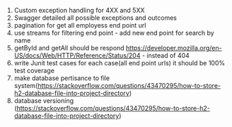 1. Custom exception handling for 4XX and 5XX
2. Swagger detailed all possible exceptions and outcomes
3. pagination for get all employess end point url
4. use streams for filtering end point - add new end point for search by name
5. getById and getAll should be respond https://developer.mozilla.org/en-US/docs/Web/HTTP/Reference/Status/204 - instead of 404
6. write Junit test cases for each case(all end point urls) it should be 100% test coverage
7. make database pertisance to file system(https://stackoverflow.com/questions/43470295/how-to-store-h2-database-file-into-project-directory)
8. database versioning (https://stackoverflow.com/questions/43470295/how-to-store-h2-database-file-into-project-directory)
